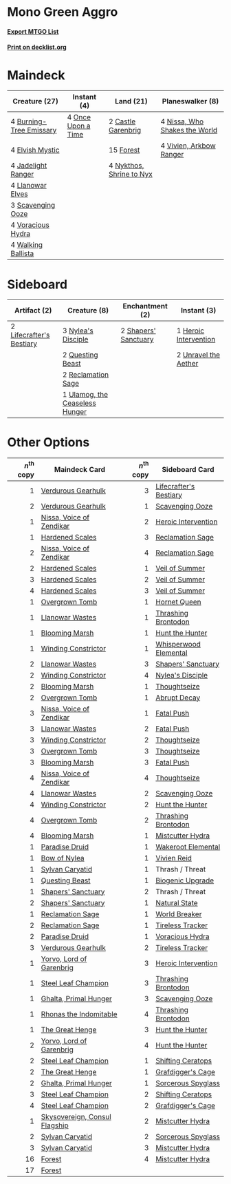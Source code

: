 # Mono Green Aggro

#### [Export MTGO List](../collection/Mono%20Green%20Aggro/Mono%20Green%20Aggro.txt)
#### [Print on decklist.org](http://decklist.org/?deckmain=4%09Burning-Tree%20Emissary%0A2%09Castle%20Garenbrig%0A4%09Elvish%20Mystic%0A15%09Forest%0A4%09Jadelight%20Ranger%0A4%09Llanowar%20Elves%0A4%09Nissa,%20Who%20Shakes%20the%20World%0A4%09Nykthos,%20Shrine%20to%20Nyx%0A4%09Once%20Upon%20a%20Time%0A3%09Scavenging%20Ooze%0A4%09Vivien,%20Arkbow%20Ranger%0A4%09Voracious%20Hydra%0A4%09Walking%20Ballista&deckside=1%09Heroic%20Intervention%0A2%09Lifecrafter's%20Bestiary%0A3%09Nylea's%20Disciple%0A2%09Questing%20Beast%0A2%09Reclamation%20Sage%0A2%09Shapers'%20Sanctuary%0A1%09Ulamog,%20the%20Ceaseless%20Hunger%0A2%09Unravel%20the%20Aether)
# Maindeck

|                                          Creature (27)                                           |                                         Instant (4)                                         |                                             Land (21)                                             |                                            Planeswalker (8)                                            |
|--------------------------------------------------------------------------------------------------|---------------------------------------------------------------------------------------------|---------------------------------------------------------------------------------------------------|--------------------------------------------------------------------------------------------------------|
|4 [Burning-Tree Emissary](http://gatherer.wizards.com/Pages/Card/Details.aspx?multiverseid=426627)|4 [Once Upon a Time](http://gatherer.wizards.com/Pages/Card/Details.aspx?multiverseid=473131)|2 [Castle Garenbrig](http://gatherer.wizards.com/Pages/Card/Details.aspx?multiverseid=473202)      |4 [Nissa, Who Shakes the World](http://gatherer.wizards.com/Pages/Card/Details.aspx?multiverseid=461096)|
|4 [Elvish Mystic](http://gatherer.wizards.com/Pages/Card/Details.aspx?multiverseid=389499)        |                                                                                             |15 [Forest](http://gatherer.wizards.com/Pages/Card/Details.aspx?multiverseid=439860)               |4 [Vivien, Arkbow Ranger](http://gatherer.wizards.com/Pages/Card/Details.aspx?multiverseid=466953)      |
|4 [Jadelight Ranger](http://gatherer.wizards.com/Pages/Card/Details.aspx?multiverseid=439793)     |                                                                                             |4 [Nykthos, Shrine to Nyx](http://gatherer.wizards.com/Pages/Card/Details.aspx?multiverseid=373713)|                                                                                                        |
|4 [Llanowar Elves](http://gatherer.wizards.com/Pages/Card/Details.aspx?multiverseid=129626)       |                                                                                             |                                                                                                   |                                                                                                        |
|3 [Scavenging Ooze](http://gatherer.wizards.com/Pages/Card/Details.aspx?multiverseid=420783)      |                                                                                             |                                                                                                   |                                                                                                        |
|4 [Voracious Hydra](http://gatherer.wizards.com/Pages/Card/Details.aspx?multiverseid=466954)      |                                                                                             |                                                                                                   |                                                                                                        |
|4 [Walking Ballista](http://gatherer.wizards.com/Pages/Card/Details.aspx?multiverseid=423848)     |                                                                                             |                                                                                                   |                                                                                                        |


# Sideboard

|                                           Artifact (2)                                            |                                              Creature (8)                                               |                                        Enchantment (2)                                        |                                          Instant (3)                                           |
|---------------------------------------------------------------------------------------------------|---------------------------------------------------------------------------------------------------------|-----------------------------------------------------------------------------------------------|------------------------------------------------------------------------------------------------|
|2 [Lifecrafter's Bestiary](http://gatherer.wizards.com/Pages/Card/Details.aspx?multiverseid=423829)|3 [Nylea's Disciple](http://gatherer.wizards.com/Pages/Card/Details.aspx?multiverseid=373498)            |2 [Shapers' Sanctuary](http://gatherer.wizards.com/Pages/Card/Details.aspx?multiverseid=435362)|1 [Heroic Intervention](http://gatherer.wizards.com/Pages/Card/Details.aspx?multiverseid=423776)|
|                                                                                                   |2 [Questing Beast](http://gatherer.wizards.com/Pages/Card/Details.aspx?multiverseid=473133)              |                                                                                               |2 [Unravel the Aether](http://gatherer.wizards.com/Pages/Card/Details.aspx?multiverseid=378515) |
|                                                                                                   |2 [Reclamation Sage](http://gatherer.wizards.com/Pages/Card/Details.aspx?multiverseid=389651)            |                                                                                               |                                                                                                |
|                                                                                                   |1 [Ulamog, the Ceaseless Hunger](http://gatherer.wizards.com/Pages/Card/Details.aspx?multiverseid=402079)|                                                                                               |                                                                                                |


# Other Options

|*n*<sup>th</sup> copy|                                             Maindeck Card                                              |*n*<sup>th</sup> copy|                                         Sideboard Card                                          |
|--------------------:|--------------------------------------------------------------------------------------------------------|--------------------:|-------------------------------------------------------------------------------------------------|
|                    1|[Verdurous Gearhulk](http://gatherer.wizards.com/Pages/Card/Details.aspx?multiverseid=417745)           |                    3|[Lifecrafter's Bestiary](http://gatherer.wizards.com/Pages/Card/Details.aspx?multiverseid=423829)|
|                    2|[Verdurous Gearhulk](http://gatherer.wizards.com/Pages/Card/Details.aspx?multiverseid=417745)           |                    1|[Scavenging Ooze](http://gatherer.wizards.com/Pages/Card/Details.aspx?multiverseid=420783)       |
|                    1|[Nissa, Voice of Zendikar](http://gatherer.wizards.com/Pages/Card/Details.aspx?multiverseid=417424)     |                    2|[Heroic Intervention](http://gatherer.wizards.com/Pages/Card/Details.aspx?multiverseid=423776)   |
|                    1|[Hardened Scales](http://gatherer.wizards.com/Pages/Card/Details.aspx?multiverseid=420769)              |                    3|[Reclamation Sage](http://gatherer.wizards.com/Pages/Card/Details.aspx?multiverseid=389651)      |
|                    2|[Nissa, Voice of Zendikar](http://gatherer.wizards.com/Pages/Card/Details.aspx?multiverseid=417424)     |                    4|[Reclamation Sage](http://gatherer.wizards.com/Pages/Card/Details.aspx?multiverseid=389651)      |
|                    2|[Hardened Scales](http://gatherer.wizards.com/Pages/Card/Details.aspx?multiverseid=420769)              |                    1|[Veil of Summer](http://gatherer.wizards.com/Pages/Card/Details.aspx?multiverseid=466952)        |
|                    3|[Hardened Scales](http://gatherer.wizards.com/Pages/Card/Details.aspx?multiverseid=420769)              |                    2|[Veil of Summer](http://gatherer.wizards.com/Pages/Card/Details.aspx?multiverseid=466952)        |
|                    4|[Hardened Scales](http://gatherer.wizards.com/Pages/Card/Details.aspx?multiverseid=420769)              |                    3|[Veil of Summer](http://gatherer.wizards.com/Pages/Card/Details.aspx?multiverseid=466952)        |
|                    1|[Overgrown Tomb](http://gatherer.wizards.com/Pages/Card/Details.aspx?multiverseid=405103)               |                    1|[Hornet Queen](http://gatherer.wizards.com/Pages/Card/Details.aspx?multiverseid=238141)          |
|                    1|[Llanowar Wastes](http://gatherer.wizards.com/Pages/Card/Details.aspx?multiverseid=129627)              |                    1|[Thrashing Brontodon](http://gatherer.wizards.com/Pages/Card/Details.aspx?multiverseid=456570)   |
|                    1|[Blooming Marsh](http://gatherer.wizards.com/Pages/Card/Details.aspx?multiverseid=417816)               |                    1|[Hunt the Hunter](http://gatherer.wizards.com/Pages/Card/Details.aspx?multiverseid=373668)       |
|                    1|[Winding Constrictor](http://gatherer.wizards.com/Pages/Card/Details.aspx?multiverseid=423807)          |                    1|[Whisperwood Elemental](http://gatherer.wizards.com/Pages/Card/Details.aspx?multiverseid=391958) |
|                    2|[Llanowar Wastes](http://gatherer.wizards.com/Pages/Card/Details.aspx?multiverseid=129627)              |                    3|[Shapers' Sanctuary](http://gatherer.wizards.com/Pages/Card/Details.aspx?multiverseid=435362)    |
|                    2|[Winding Constrictor](http://gatherer.wizards.com/Pages/Card/Details.aspx?multiverseid=423807)          |                    4|[Nylea's Disciple](http://gatherer.wizards.com/Pages/Card/Details.aspx?multiverseid=373498)      |
|                    2|[Blooming Marsh](http://gatherer.wizards.com/Pages/Card/Details.aspx?multiverseid=417816)               |                    1|[Thoughtseize](http://gatherer.wizards.com/Pages/Card/Details.aspx?multiverseid=438676)          |
|                    2|[Overgrown Tomb](http://gatherer.wizards.com/Pages/Card/Details.aspx?multiverseid=405103)               |                    1|[Abrupt Decay](http://gatherer.wizards.com/Pages/Card/Details.aspx?multiverseid=456061)          |
|                    3|[Nissa, Voice of Zendikar](http://gatherer.wizards.com/Pages/Card/Details.aspx?multiverseid=417424)     |                    1|[Fatal Push](http://gatherer.wizards.com/Pages/Card/Details.aspx?multiverseid=423724)            |
|                    3|[Llanowar Wastes](http://gatherer.wizards.com/Pages/Card/Details.aspx?multiverseid=129627)              |                    2|[Fatal Push](http://gatherer.wizards.com/Pages/Card/Details.aspx?multiverseid=423724)            |
|                    3|[Winding Constrictor](http://gatherer.wizards.com/Pages/Card/Details.aspx?multiverseid=423807)          |                    2|[Thoughtseize](http://gatherer.wizards.com/Pages/Card/Details.aspx?multiverseid=438676)          |
|                    3|[Overgrown Tomb](http://gatherer.wizards.com/Pages/Card/Details.aspx?multiverseid=405103)               |                    3|[Thoughtseize](http://gatherer.wizards.com/Pages/Card/Details.aspx?multiverseid=438676)          |
|                    3|[Blooming Marsh](http://gatherer.wizards.com/Pages/Card/Details.aspx?multiverseid=417816)               |                    3|[Fatal Push](http://gatherer.wizards.com/Pages/Card/Details.aspx?multiverseid=423724)            |
|                    4|[Nissa, Voice of Zendikar](http://gatherer.wizards.com/Pages/Card/Details.aspx?multiverseid=417424)     |                    4|[Thoughtseize](http://gatherer.wizards.com/Pages/Card/Details.aspx?multiverseid=438676)          |
|                    4|[Llanowar Wastes](http://gatherer.wizards.com/Pages/Card/Details.aspx?multiverseid=129627)              |                    2|[Scavenging Ooze](http://gatherer.wizards.com/Pages/Card/Details.aspx?multiverseid=420783)       |
|                    4|[Winding Constrictor](http://gatherer.wizards.com/Pages/Card/Details.aspx?multiverseid=423807)          |                    2|[Hunt the Hunter](http://gatherer.wizards.com/Pages/Card/Details.aspx?multiverseid=373668)       |
|                    4|[Overgrown Tomb](http://gatherer.wizards.com/Pages/Card/Details.aspx?multiverseid=405103)               |                    2|[Thrashing Brontodon](http://gatherer.wizards.com/Pages/Card/Details.aspx?multiverseid=456570)   |
|                    4|[Blooming Marsh](http://gatherer.wizards.com/Pages/Card/Details.aspx?multiverseid=417816)               |                    1|[Mistcutter Hydra](http://gatherer.wizards.com/Pages/Card/Details.aspx?multiverseid=373727)      |
|                    1|[Paradise Druid](http://gatherer.wizards.com/Pages/Card/Details.aspx?multiverseid=461098)               |                    1|[Wakeroot Elemental](http://gatherer.wizards.com/Pages/Card/Details.aspx?multiverseid=466956)    |
|                    1|[Bow of Nylea](http://gatherer.wizards.com/Pages/Card/Details.aspx?multiverseid=373603)                 |                    1|[Vivien Reid](http://gatherer.wizards.com/Pages/Card/Details.aspx?multiverseid=447344)           |
|                    1|[Sylvan Caryatid](http://gatherer.wizards.com/Pages/Card/Details.aspx?multiverseid=373624)              |                    1|Thrash / Threat                                                                                  |
|                    1|[Questing Beast](http://gatherer.wizards.com/Pages/Card/Details.aspx?multiverseid=473133)               |                    1|[Biogenic Upgrade](http://gatherer.wizards.com/Pages/Card/Details.aspx?multiverseid=457267)      |
|                    1|[Shapers' Sanctuary](http://gatherer.wizards.com/Pages/Card/Details.aspx?multiverseid=435362)           |                    2|Thrash / Threat                                                                                  |
|                    2|[Shapers' Sanctuary](http://gatherer.wizards.com/Pages/Card/Details.aspx?multiverseid=435362)           |                    1|[Natural State](http://gatherer.wizards.com/Pages/Card/Details.aspx?multiverseid=407646)         |
|                    1|[Reclamation Sage](http://gatherer.wizards.com/Pages/Card/Details.aspx?multiverseid=389651)             |                    1|[World Breaker](http://gatherer.wizards.com/Pages/Card/Details.aspx?multiverseid=407636)         |
|                    2|[Reclamation Sage](http://gatherer.wizards.com/Pages/Card/Details.aspx?multiverseid=389651)             |                    1|[Tireless Tracker](http://gatherer.wizards.com/Pages/Card/Details.aspx?multiverseid=409997)      |
|                    2|[Paradise Druid](http://gatherer.wizards.com/Pages/Card/Details.aspx?multiverseid=461098)               |                    1|[Voracious Hydra](http://gatherer.wizards.com/Pages/Card/Details.aspx?multiverseid=466954)       |
|                    3|[Verdurous Gearhulk](http://gatherer.wizards.com/Pages/Card/Details.aspx?multiverseid=417745)           |                    2|[Tireless Tracker](http://gatherer.wizards.com/Pages/Card/Details.aspx?multiverseid=409997)      |
|                    1|[Yorvo, Lord of Garenbrig](http://gatherer.wizards.com/Pages/Card/Details.aspx?multiverseid=473147)     |                    3|[Heroic Intervention](http://gatherer.wizards.com/Pages/Card/Details.aspx?multiverseid=423776)   |
|                    1|[Steel Leaf Champion](http://gatherer.wizards.com/Pages/Card/Details.aspx?multiverseid=443070)          |                    3|[Thrashing Brontodon](http://gatherer.wizards.com/Pages/Card/Details.aspx?multiverseid=456570)   |
|                    1|[Ghalta, Primal Hunger](http://gatherer.wizards.com/Pages/Card/Details.aspx?multiverseid=456564)        |                    3|[Scavenging Ooze](http://gatherer.wizards.com/Pages/Card/Details.aspx?multiverseid=420783)       |
|                    1|[Rhonas the Indomitable](http://gatherer.wizards.com/Pages/Card/Details.aspx?multiverseid=426884)       |                    4|[Thrashing Brontodon](http://gatherer.wizards.com/Pages/Card/Details.aspx?multiverseid=456570)   |
|                    1|[The Great Henge](http://gatherer.wizards.com/Pages/Card/Details.aspx?multiverseid=473123)              |                    3|[Hunt the Hunter](http://gatherer.wizards.com/Pages/Card/Details.aspx?multiverseid=373668)       |
|                    2|[Yorvo, Lord of Garenbrig](http://gatherer.wizards.com/Pages/Card/Details.aspx?multiverseid=473147)     |                    4|[Hunt the Hunter](http://gatherer.wizards.com/Pages/Card/Details.aspx?multiverseid=373668)       |
|                    2|[Steel Leaf Champion](http://gatherer.wizards.com/Pages/Card/Details.aspx?multiverseid=443070)          |                    1|[Shifting Ceratops](http://gatherer.wizards.com/Pages/Card/Details.aspx?multiverseid=466948)     |
|                    2|[The Great Henge](http://gatherer.wizards.com/Pages/Card/Details.aspx?multiverseid=473123)              |                    1|[Grafdigger's Cage](http://gatherer.wizards.com/Pages/Card/Details.aspx?multiverseid=278452)     |
|                    2|[Ghalta, Primal Hunger](http://gatherer.wizards.com/Pages/Card/Details.aspx?multiverseid=456564)        |                    1|[Sorcerous Spyglass](http://gatherer.wizards.com/Pages/Card/Details.aspx?multiverseid=435407)    |
|                    3|[Steel Leaf Champion](http://gatherer.wizards.com/Pages/Card/Details.aspx?multiverseid=443070)          |                    2|[Shifting Ceratops](http://gatherer.wizards.com/Pages/Card/Details.aspx?multiverseid=466948)     |
|                    4|[Steel Leaf Champion](http://gatherer.wizards.com/Pages/Card/Details.aspx?multiverseid=443070)          |                    2|[Grafdigger's Cage](http://gatherer.wizards.com/Pages/Card/Details.aspx?multiverseid=278452)     |
|                    1|[Skysovereign, Consul Flagship](http://gatherer.wizards.com/Pages/Card/Details.aspx?multiverseid=417807)|                    2|[Mistcutter Hydra](http://gatherer.wizards.com/Pages/Card/Details.aspx?multiverseid=373727)      |
|                    2|[Sylvan Caryatid](http://gatherer.wizards.com/Pages/Card/Details.aspx?multiverseid=373624)              |                    2|[Sorcerous Spyglass](http://gatherer.wizards.com/Pages/Card/Details.aspx?multiverseid=435407)    |
|                    3|[Sylvan Caryatid](http://gatherer.wizards.com/Pages/Card/Details.aspx?multiverseid=373624)              |                    3|[Mistcutter Hydra](http://gatherer.wizards.com/Pages/Card/Details.aspx?multiverseid=373727)      |
|                   16|[Forest](http://gatherer.wizards.com/Pages/Card/Details.aspx?multiverseid=439860)                       |                    4|[Mistcutter Hydra](http://gatherer.wizards.com/Pages/Card/Details.aspx?multiverseid=373727)      |
|                   17|[Forest](http://gatherer.wizards.com/Pages/Card/Details.aspx?multiverseid=439860)                       |                     |                                                                                                 |

